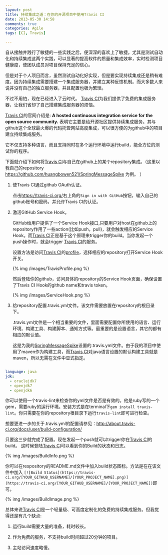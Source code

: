 ```yaml
---
layout: post
title: 持续集成之道：在你的开源项目中使用Travis CI
date: 2013-05-30 14:58
comments: true
categories: Agile
tags: [CI, Travis]

---
```


自从接触并践行了敏捷的一些实践之后，便深深的喜欢上了敏捷。尤其是测试自动化和持续集成这两个实践，可以显著的提高软件的质量和集成效率，实时检测项目健康度，使团队成员对项目保持充足的信心。

但是对于个人项目而言，虽然测试自动化好实现，但是要实现持续集成还是稍有难度。因为持续集成需要搭建一个集成服务器，并建立某种反馈机制。而大多数人来说并没有自己的独立服务器，并且配置也极为繁琐。

<!-- more -->

不过不用怕，现在已经进入了云时代。 [Travis CI]为我们提供了免费的集成服务器，让我们省却了自己搭建集成服务器的烦恼。

[Travis CI]的官网介绍是: **A hosted continuous integration service for the open source community.** 表明它主要是给开源社区提供持续集成服务。其与github这个全球最火爆的代码托管网站高度集成，可以很方便的为github中的项目建立持续集成服务。

它不仅支持多种语言，而且支持同时在多个运行环境中运行build，能全方位的测试你的程序。

下面就介绍下如何将[Travis CI]与自己在github上的某个repository集成。（这里以我自己的repository <https://github.com/huangbowen521/SpringMessageSpike> 为例。 ）

1. 使Travis CI通过github OAuth认证。

	点击<https://travis-ci.org/>右上角的`Sign in with GitHub`按钮，输入自己的github账号和密码，并允许Travis CI的认证。

2. 激活GitHub Service Hook。 

	GitHub给用户提供了一个Service Hook接口,只要用户对host在github上的repository作用了一些action(比如push，pull)，就会触发相应的Service Hook。而[Travis CI]正是基于这个原理来trigger你的build。当你发起一个push操作时，就会trigger [Travis CI]的服务。

	设置方法是访问[Travis CI]的[profile](https://travis-ci.org/profile)，选择相应的repository打开Service Hook开关。

	{% img /images/TravisProfile.png %}


	然后登陆你的github，访问具体的repository的Service Hook页面，确保设置了Travis CI Hook的github name和travis token。

	{% img /images/ServiceHook.png %}

3. 给repository配置.travis.yml文件。该文件需要放置在repository的根目录下。

	.travis.yml文件是一个相当重要的文件，里面需要配置你所使用的语言、运行环境、构建工具、构建脚本、通知方式等。最重要的是设置语言，其它的都有相应的默认值。

	这是为我的[SpringMessageSpike]设置的.travis.yml文件。由于我的项目中使用了maven作为构建工具，而[Travis CI]对java语言设置的默认构建工具就是maven，所以无需在文件中显式指定。

```yaml .travis.yml

language: java
jdk:
  - oraclejdk7
  - openjdk7
  - openjdk6

```

你可以使用一个travis-lint来检查你的yml文件是否是有效的。他是ruby写的一个gem，需要ruby的运行环境。安装方式是在terminal下`gem install travis-lint`。你只需要在你的repository根目录下运行`travis-lint`即可进行检查。

想要更进一步的关于.travis.yml的配置请参见：<http://about.travis-ci.org/docs/user/build-configuration/> 

只要这三步就完成了配置。现在发起一个push就可以trigger你在[Travis CI]的build。
这时候登陆[Travis CI]可以看到你的Build的状态和日志。

{% img /images/BuildInfo.png %}

你可以在respository的README.md文件中加入build状态图标。方法是在在该文件中加入
`[![Build Status](https://travis-ci.org/[YOUR_GITHUB_USERNAME]/[YOUR_PROJECT_NAME].png)](https://travis-ci.org/[YOUR_GITHUB_USERNAME]/[YOUR_PROJECT_NAME])`即可。

{% img /images/BuildImage.png %}

总体来说[Travis CI]是一个轻量级、可高度定制化的免费的持续集成服务。但我觉得还是有几个缺点:

1. 运行build需要大量的准备，耗时较长。

2. 作为免费的服务，不支持build时间超过20分钟的项目。

3. 主站访问速度略慢。

[Travis CI]: (https://travis-ci.org/)
[SpringMessageSpike]: (https://github.com/huangbowen521/SpringMessageSpike)
